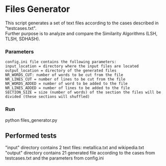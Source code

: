 # Files Generator
This script generates a set of text files according to the cases described in "testcases.txt". <br /> Further purpose is to analyze and compare the Similarity Algorithms (LSH, TLSH, SDHASH).


### Parameters
```
config.ini file contains the following parameters:
input_location = directory where the input files are located
output_location = directory of the generated files
NR_WORDS_CUT: number of words to be cut from the file
NR_LINES_CUT = number of lines to be cut from the file
NR_WORDS_ADDED = number of word to be added to the file
NR_LINES_ADDED = number of lines to be added to the file
SECTION_SIZE = size (number of words) of the section the files will be divided (these sections will shuffled)
```

### Run

python files_generator.py

## Performed tests

"input" directory contains 2 text files: metallica.txt and wikipedia.txt <br />
"output" directory contains 21 generated file according to the cases from testcases.txt and the parameters from config.ini

